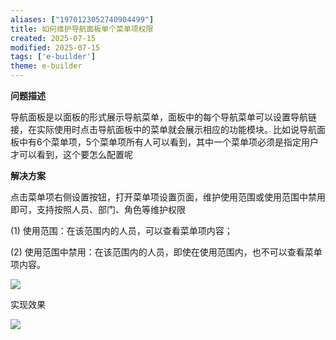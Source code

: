 ```yaml
---
aliases: ["1970123052740904499"]
title: 如何维护导航面板单个菜单项权限
created: 2025-07-15
modified: 2025-07-15
tags: ['e-builder']
theme: e-builder
---
```


**问题描述**

导航面板是以面板的形式展示导航菜单，面板中的每个导航菜单可以设置导航链接，在实际使用时点击导航面板中的菜单就会展示相应的功能模块。比如说导航面板中有6个菜单项，5个菜单项所有人可以看到，其中一个菜单项必须是指定用户才可以看到，这个要怎么配置呢

**解决方案**

点击菜单项右侧设置按钮，打开菜单项设置页面，维护使用范围或使用范围中禁用即可，支持按照人员、部门、角色等维护权限

(1) 使用范围：在该范围内的人员，可以查看菜单项内容；

(2) 使用范围中禁用：在该范围内的人员，即使在使用范围内，也不可以查看菜单项内容。

![](279e42334b644483276546545e970b7f.jpg)

实现效果

![](e741b4149af020dd8b64ca5badd0190a.jpg)